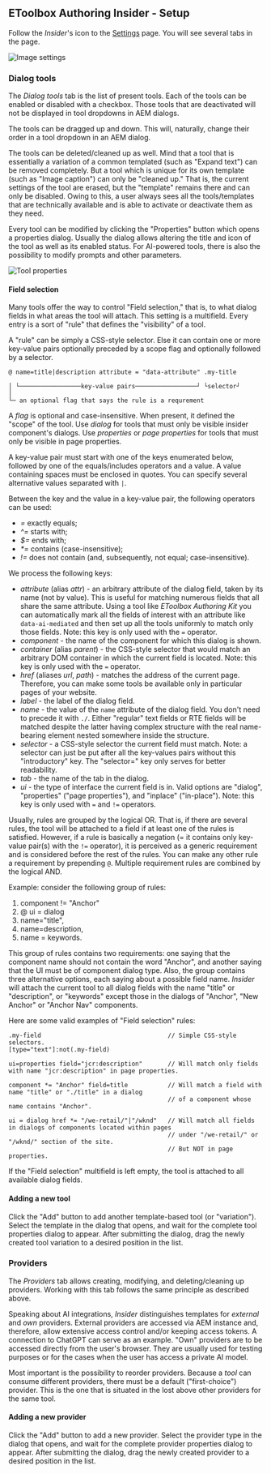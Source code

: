 ## EToolbox Authoring Insider - Setup

Follow the _Insider_'s icon to the [Settings](http://localhost.hpe.com:4502/etoolbox/authoring-insider.html) page. You will see several tabs in the page.

![Image settings](image-settings.png)

### Dialog tools

The *Dialog tools* tab is the list of present tools. Each of the tools can be enabled or disabled with a checkbox. Those tools that are deactivated will not be displayed in tool dropdowns in AEM dialogs.

The tools can be dragged up and down. This will, naturally, change their order in a tool dropdown in an AEM dialog.

The tools can be deleted/cleaned up as well. Mind that a tool that is essentially a variation of a common templated (such as "Expand text") can be removed completely. But a tool which is unique for its own template (such as "Image caption") can only be "cleaned up." That is, the current settings of the tool are erased, but the "template" remains there and can only be disabled. Owing to this, a user always sees all the tools/templates that are technically available and is able to activate or deactivate them as they need.

Every tool can be modified by clicking the "Properties" button which opens a properties dialog. Usually the dialog allows altering the title and icon of the tool as well as its enabled status. For AI-powered tools, there is also the possibility to modify prompts and other parameters.

![Tool properties](image-tool-props.png)

#### Field selection

Many tools offer the way to control "Field selection," that is, to what dialog fields in what areas the tool will attach. This setting is a multifield. Every entry is a sort of "rule" that defines the "visibility" of a tool.

A "rule" can be simply a CSS-style selector. Else it can contain one or more key-value pairs optionally preceded by a scope flag and optionally followed by a selector.
```
@ name=title|description attribute = "data-attribute" .my-title

│ └─────────────────key-value pairs─────────────────┘ └selector┘
│
└─ an optional flag that says the rule is a requrement
```

A _flag_ is optional and case-insensitive. When present, it defined the "scope" of the tool. Use _dialog_ for tools that must only be visible insider component's dialogs. Use _properties_ or _page properties_ for tools that must only be visible in page properties.

A key-value pair must start with one of the keys enumerated below, followed by one of the equals/includes operators and a value. A value containing spaces must be enclosed in quotes. You can specify several alternative values  separated with `|`.

Between the key and the value in a key-value pair, the following operators can be used:
- _=_ exactly equals;
- _^=_ starts with;
- _$=_ ends with;
- _*=_ contains (case-insensitive);
- _!=_ does not contain (and, subsequently, not equal; case-insensitive).

We process the following keys:
- _attribute_ (alias _attr_) - an arbitrary attribute of the dialog field, taken by its name (not by value). This is useful for matching numerous fields that all share the same attribute. Using a tool like _EToolbox Authoring Kit_ you can automatically mark all the fields of interest with an attribute like `data-ai-mediated` and then set up all the tools uniformly to match only those fields. Note: this key is only used with the `=` operator.
- _component_ - the name of the component for which this dialog is shown.
- _container_ (alias _parent_) - the CSS-style selector that would match an arbitrary DOM container in which the current field is located. Note: this key is only used with the `=` operator.
- _href_ (aliases _url_, _path_) - matches the address of the current page. Therefore, you can make some tools be available only in particular pages of your website.
- _label_ - the label of the dialog field.
- _name_ - the value of the `name` attribute of the dialog field. You don't need to precede it with `./`. Either "regular" text fields or RTE fields will be matched despite the latter having complex structure with the real name-bearing element nested somewhere inside the structure.
- _selector_ - a CSS-style selector the current field must match. Note: a selector can just be put after all the key-values pairs without this "introductory" key. The "selector=" key only serves for better readability.
- _tab_ - the name of the tab in the dialog.
- _ui_ - the type of interface the current field is in. Valid options are "dialog", "properties" ("page properties"), and "inplace" ("in-place"). Note: this key is only used with `=` and `!=` operators.

Usually, rules are grouped by the logical OR. That is, if there are several rules, the tool will be attached to a field if at least one of the rules is satisfied. However, if a rule is basically a negation (= it contains only key-value pair(s) with the `!=` operator), it is perceived as a generic requirement and is considered before the rest of the rules. You can make any other rule a requirement by prepending `@`. Multiple requirement rules are combined by the logical AND. 

Example: consider the following group of rules:
1) component != "Anchor"
2) @ ui = dialog
3) name="title", 
4) name=description, 
5) name = keywords.

This group of rules contains two requirements: one saying that the component name should not contain the word "Anchor", and another saying that the UI must be of component dialog type. Also, the group contains three alternative options, each saying about a possible field name. _Insider_ will attach the current tool to all dialog fields with the name "title" or "description", or "keywords" except those in the dialogs of "Anchor", "New Anchor" or "Anchor Nav" components.

Here are some valid examples of "Field selection" rules:
```
.my-field                                   // Simple CSS-style selectors.
[type="text"]:not(.my-field)

ui=properties field="jcr:description"       // Will match only fields with name "jcr:description" in page properties.

component *= "Anchor" field=title           // Will match a field with name "title" or "./title" in a dialog
                                            // of a component whose name contains "Anchor".
                                    
ui = dialog href *= "/we-retail/"|"/wknd"   // Will match all fields in dialogs of components located within pages
                                            // under "/we-retail/" or "/wknd/" section of the site. 
                                            // But NOT in page properties.
```

If the "Field selection" multifield is left empty, the tool is attached to all available dialog fields.

#### Adding a new tool

Click the "Add" button to add another template-based tool (or "variation"). Select the template in the dialog that opens, and wait for the complete tool properties dialog to appear. After submitting the dialog, drag the newly created tool variation to a desired position in the list. 

### Providers

The *Providers* tab allows creating, modifying, and deleting/cleaning up providers. Working with this tab follows the same principle as described above.

Speaking about AI integrations, _Insider_ distinguishes templates for _external_ and _own_ providers. External providers are accessed via AEM instance and, therefore, allow extensive access control and/or keeping access tokens. A connection to ChatGPT can serve as an example. "Own" providers are to be accessed directly from the user's browser. They are usually used for testing purposes or for the cases when the user has access a private AI model.  

Most important is the possibility to reorder providers. Because a _tool_ can consume different providers, there must be a default ("first-choice") provider. This is the one that is situated in the lost above other providers for the same tool.

#### Adding a new provider

Click the "Add" button to add a new provider. Select the provider type in the dialog that opens, and wait for the complete provider properties dialog to appear. After submitting the dialog, drag the newly created provider to a desired position in the list.
